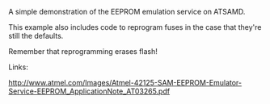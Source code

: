 A simple demonstration of the EEPROM emulation service on ATSAMD.

This example also includes code to reprogram fuses in the case that they're
still the defaults.

Remember that reprogramming erases flash!

Links:

http://www.atmel.com/Images/Atmel-42125-SAM-EEPROM-Emulator-Service-EEPROM_ApplicationNote_AT03265.pdf
